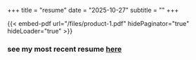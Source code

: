 
+++
title = "resume"
date = "2025-10-27"
subtitle = ""
+++

{{< embed-pdf url="/files/product-1.pdf" hidePaginator="true" hideLoader="true" >}}





### see my most recent resume [here](https://github.com/dawdty/resume/blob/fb1a7bdf4e16aa5a228c6fafb10a51f541d3cc0f/Edmund_H.pdf)   